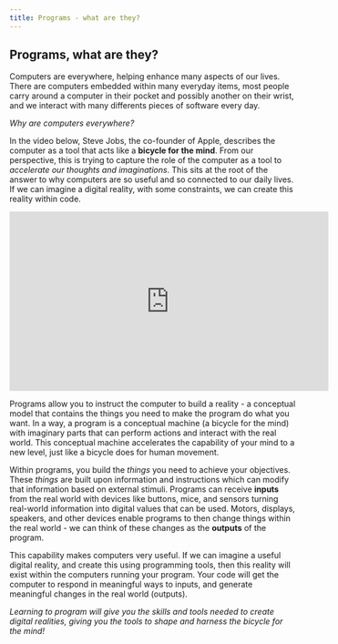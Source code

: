 ```yaml
---
title: Programs - what are they?
---
```


## Programs, what are they?

Computers are everywhere, helping enhance many aspects of our lives. There are computers embedded within many everyday items, most people carry around a computer in their pocket and possibly another on their wrist, and we interact with many differents pieces of software every day.

*Why are computers everywhere?*

In the video below, Steve Jobs, the co-founder of Apple, describes the computer as a tool that acts like a **bicycle for the mind**. From our perspective, this is trying to capture the role of the computer as a tool to *accelerate our thoughts and imaginations*. This sits at the root of the answer to why computers are so useful and so connected to our daily lives. If we can imagine a digital reality, with some constraints, we can create this reality within code.

<iframe width="560" height="315" src="https://www.youtube-nocookie.com/embed/ob_GX50Za6c" title="YouTube video player" frameborder="0" allow="accelerometer; autoplay; clipboard-write; encrypted-media; gyroscope; picture-in-picture; web-share" allowfullscreen></iframe>

Programs allow you to instruct the computer to build a reality - a conceptual model that contains the things you need to make the program do what you want. In a way, a program is a conceptual machine (a bicycle for the mind) with imaginary parts that can perform actions and interact with the real world. This conceptual machine accelerates the capability of your mind to a new level, just like a bicycle does for human movement.

Within programs, you build the *things* you need to achieve your objectives. These *things* are built upon information and instructions which can modify that information based on external stimuli. Programs can receive **inputs** from the real world with devices like buttons, mice, and sensors turning real-world information into digital values that can be used. Motors, displays, speakers, and other devices enable programs to then change things within the real world - we can think of these changes as the **outputs** of the program.

This capability makes computers very useful. If we can imagine a useful digital reality, and create this using programming tools, then this reality will exist within the computers running your program. Your code will get the computer to respond in meaningful ways to inputs, and generate meaningful changes in the real world (outputs).

*Learning to program will give you the skills and tools needed to create digital realities, giving you the tools to shape and harness the bicycle for the mind!*